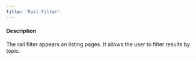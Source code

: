 ```yaml
---
title: 'Rail Filter'
---
```

#### Description
The rail filter appears on listing pages. It allows the user to filter results by topic.


